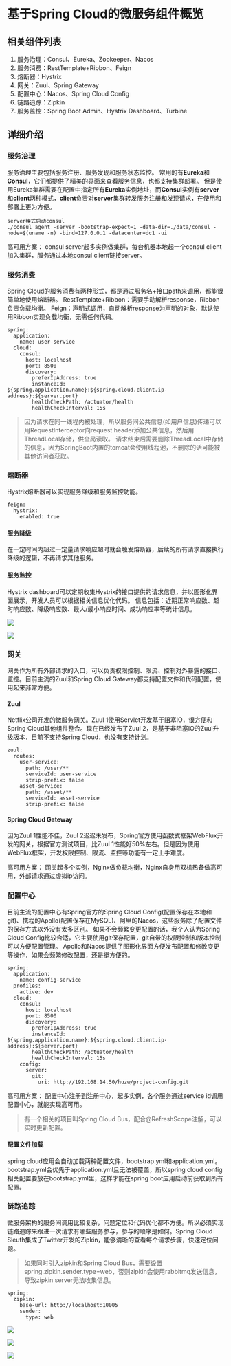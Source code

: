 # 基于Spring Cloud的微服务组件概览

## 相关组件列表

1. 服务治理：Consul、Eureka、Zookeeper、Nacos
2. 服务消费：RestTemplate+Ribbon、Feign
3. 熔断器：Hystrix
4. 网关：Zuul、Spring Gateway
5. 配置中心：Nacos、Spring Cloud Config
6. 链路追踪：Zipkin
7. 服务监控：Spring Boot Admin、Hystrix Dashboard、Turbine


## 详细介绍

### 服务治理

服务治理主要包括服务注册、服务发现和服务状态监控。
常用的有**Eureka**和**Consul**，它们都提供了精美的界面来查看服务信息，也都支持集群部署。
但是使用Eureka集群需要在配置中指定所有**Eureka**实例地址，而**Consul**实例有**server**和**client**两种模式，**client**负责对**server**集群转发服务注册和发现请求，在使用和部署上更为方便。

```code
server模式启动consul
./consul agent -server -bootstrap-expect=1 -data-dir=./data/consul -node=$(uname -n) -bind=127.0.0.1 -datacenter=dc1 -ui
```

高可用方案：
consul server起多实例做集群，每台机器本地起一个consul client加入集群，服务通过本地consul client链接server。

### 服务消费

Spring Cloud的服务消费有两种形式，都是通过服务名+接口path来调用，都能很简单地使用熔断器。
RestTemplate+Ribbon：需要手动解析response，Ribbon负责负载均衡。
Feign：声明式调用，自动解析response为声明的对象，默认使用Ribbon实现负载均衡，无需任何代码。

```code
spring:
  application:
    name: user-service
  cloud:
    consul:
      host: localhost
      port: 8500
      discovery:
        preferIpAddress: true
        instanceId: ${spring.application.name}:${spring.cloud.client.ip-address}:${server.port}
        healthCheckPath: /actuator/health
        healthCheckInterval: 15s
```

> 因为请求在同一线程内被处理，所以服务间公共信息(如用户信息)传递可以用RequestInterceptor向request header添加公共信息，然后用ThreadLocal存储，供全局读取。
> 请求结束后需要删除ThreadLocal中存储的信息，因为SpringBoot内置的tomcat会使用线程池，不删除的话可能被其他访问者获取。

### 熔断器

Hystrix熔断器可以实现服务降级和服务监控功能。

```code
feign:
  hystrix:
    enabled: true
```

#### 服务降级

在一定时间内超过一定量请求响应超时就会触发熔断器，后续的所有请求直接执行降级的逻辑，不再请求其他服务。

#### 服务监控

Hystrix dashboard可以定期收集Hystrix的接口提供的请求信息，并以图形化界面展示，开发人员可以根据相关信息优化代码。
信息包括：近期正常响应数、超时响应数、降级响应数、最大/最小响应时间、成功响应率等统计信息。

![](https://miro.medium.com/max/1280/0*3-rQw1wkj-Zs5WHH.png)

![](https://lh6.googleusercontent.com/NXJRK08UXGovWbRx3-ffEJg4YWhx12k2Xet0bnu7NU5Pm9gq3yHcu_jLY8GRXmxh79YjTtg5dNUEAgZsdNVOa3pygc3ubX2XgEKur2oZEtQcmQ3Yh20)

### 网关

网关作为所有外部请求的入口，可以负责权限控制、限流、控制对外暴露的接口、监控。目前主流的Zuul和Spring Cloud Gateway都支持配置文件和代码配置，使用起来非常方便。

#### Zuul

Netflix公司开发的微服务网关。Zuul 1使用Servlet开发基于阻塞IO，很方便和Spring Cloud其他组件整合。现在已经发布了Zuul 2，是基于非阻塞IO的Zuul升级版本，目前不支持Spring Cloud，也没有支持计划。

```code
zuul:
  routes:
    user-service:
      path: /user/**
      serviceId: user-service
      strip-prefix: false
    asset-service:
      path: /asset/**
      serviceId: asset-service
      strip-prefix: false
```

#### Spring Cloud Gateway

因为Zuul 1性能不佳，Zuul 2迟迟未发布，Spring官方使用函数式框架WebFlux开发的网关，根据官方测试项目，比Zuul 1性能好50%左右。但是因为使用WebFlux框架，开发权限控制、限流、监控等功能有一定上手难度。

高可用方案：
网关起多个实例，Nginx做负载均衡，Nginx自身用双机热备做高可用，外部请求通过虚拟ip访问。

### 配置中心

目前主流的配置中心有Spring官方的Spring Cloud Config(配置保存在本地和git)、携程的Apollo(配置保存在MySQL)、阿里的Nacos，这些服务除了配置文件的保存方式以外没有太多区别。
如果不会频繁变更配置的话，我个人认为Spring Cloud Config比较合适，它主要使用git保存配置，git自带的权限控制和版本控制可以方便配置管理。
Apollo和Nacos提供了图形化界面方便发布配置和修改变更等操作，如果会频繁修改配置，还是挺方便的。

```code
spring:
  application:
    name: config-service
  profiles:
    active: dev
  cloud:
    consul:
      host: localhost
      port: 8500
      discovery:
        preferIpAddress: true
        instanceId: ${spring.application.name}:${spring.cloud.client.ip-address}:${server.port}
        healthCheckPath: /actuator/health
        healthCheckInterval: 15s
    config:
      server:
        git:
          uri: http://192.168.14.50/huzw/project-config.git
```

高可用方案：
配置中心注册到注册中心，起多实例，各个服务通过service id调用配置中心，就能实现高可用。

> 有一个相关的项目叫Spring Cloud Bus，配合@RefreshScope注解，可以实时更新配置。

#### 配置文件加载

spring cloud应用会自动加载两种配置文件，bootstrap.yml和application.yml。
bootstrap.yml会优先于application.yml且无法被覆盖，所以spring cloud config相关配置要放在bootstrap.yml里，这样才能在spring boot应用启动前获取到所有配置。


### 链路追踪

微服务架构的服务间调用比较复杂，问题定位和代码优化都不方便。所以必须实现链路追踪来跟进一次请求有哪些服务参与，参与的顺序是如何。Spring Cloud Sleuth集成了Twitter开发的Zipkin，能够清晰的查看每个请求步骤，快速定位问题。
> 如果同时引入zipkin和Spring Cloud Bus，需要设置spring.zipkin.sender.type=web，否则zipkin会使用rabbitmq发送信息，导致zipkin server无法收集信息。

```code
spring:
  zipkin:
    base-url: http://localhost:10005
    sender:
      type: web
```

![](https://i.bmp.ovh/imgs/2019/07/c3f55f396d18fcf6.png)

![](https://i.bmp.ovh/imgs/2019/07/26aea81409d6ffe4.png)

![](https://i.bmp.ovh/imgs/2019/07/8b6a749c11613ece.png)
